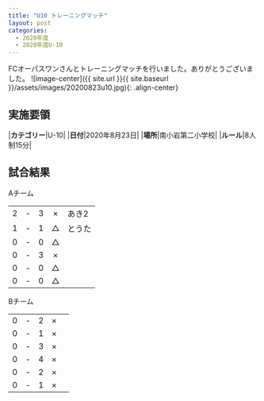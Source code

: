 ```yaml
---
title: "U10 トレーニングマッチ"
layout: post
categories:
  - 2020年度
  - 2020年度U-10
---
```


FCオーパスワンさんとトレーニングマッチを行いました。ありがとうございました。
![image-center]({{ site.url }}{{ site.baseurl }}/assets/images/20200823u10.jpg){: .align-center}


## 実施要領

|**カテゴリー**|U-10|
|**日付**|2020年8月23日|
|**場所**|南小岩第二小学校|
|**ルール**|8人制15分|


## 試合結果

Aチーム

|    |   |    |         |    |
|:--:|:-:|:--:|:--:|:--------|
|    2| - |   3|×|あき2|
|    1| - |   1|△|とうた|
|    0| - |   0|△||
|    0| - |   3|×||
|    0| - |   0|△||
|    0| - |   0|△||

Bチーム

|    |   |    |         |    |
|:--:|:-:|:--:|:--:|:--------|
|    0| - |   2|×||
|    0| - |   1|×||
|    0| - |   3|×||
|    0| - |   4|×||
|    0| - |   2|×||
|    0| - |   1|×||



